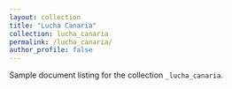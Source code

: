 ```yaml
---
layout: collection
title: "Lucha Canaria"
collection: lucha_canaria
permalink: /lucha_canaria/
author_profile: false
---
```


Sample document listing for the collection `_lucha_canaria`.